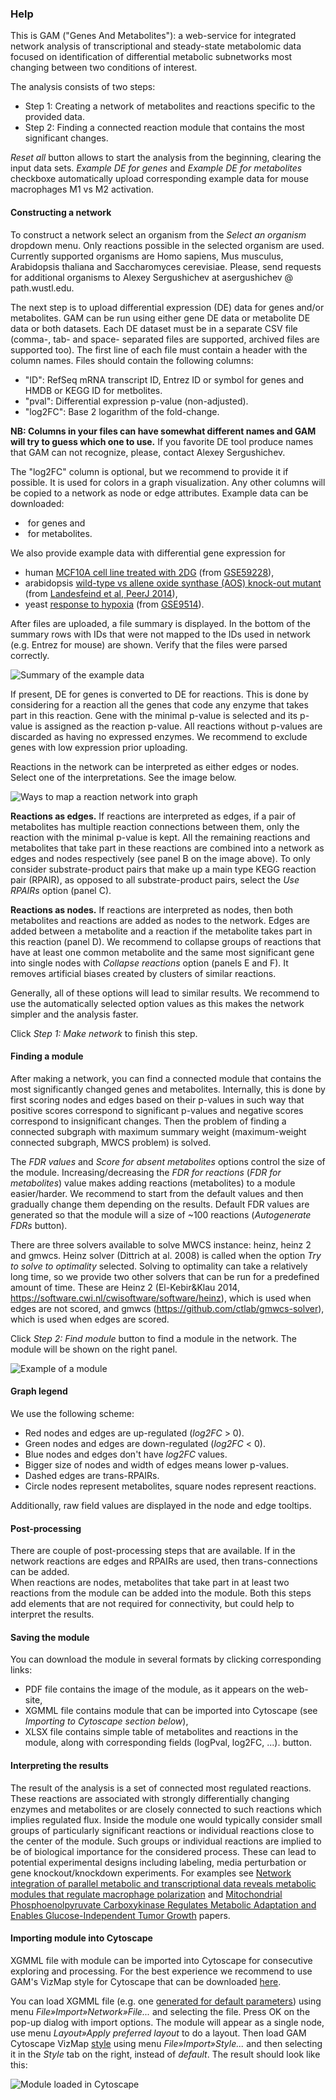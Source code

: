 ### Help

This is GAM ("Genes And Metabolites"): a web-service for integrated network analysis of
transcriptional and steady-state metabolomic data focused on identification of
differential metabolic subnetworks most changing between two conditions of
interest.

The analysis consists of two steps:

* Step 1: Creating a network of metabolites and reactions specific 
  to the provided data.
* Step 2: Finding a connected reaction module that contains the most significant changes.

*Reset all* button allows to start the analysis from the beginning, clearing the input data sets.
*Example DE for genes* and *Example DE for metabolites* checkboxe automatically upload
corresponding example data for mouse macrophages M1 vs M2 activation.

#### Constructing a network

To construct a network select an organism from the *Select an organism*
dropdown menu. Only reactions possible in the selected organism are used.
Currently supported organisms are Homo sapiens, Mus musculus, Arabidopsis thaliana 
and Saccharomyces cerevisiae. Please, 
send requests for additional organisms to Alexey Sergushichev at 
asergushichev @ path.wustl.edu.

The next step is to upload differential expression (DE) data
for genes and/or metabolites. GAM can be run using
either gene DE data or metabolite DE data or both datasets. Each DE dataset
must be in a separate CSV file (comma-, tab- and space- separated files are 
supported, archived files are supported too). The first line of each file must
contain a header with the column names. Files should contain the following columns:

* "ID": RefSeq mRNA transcript ID, Entrez ID or symbol for genes 
  and HMDB or KEGG ID for metbolites.
* "pval": Differential expression p-value (non-adjusted).
* "log2FC": Base 2 logarithm of the fold-change.

**NB: Columns in your files can have somewhat different names and GAM will try
to guess which one to use.** If you favorite DE tool produce names that GAM
can not recognize, please, contact Alexey Sergushichev.

The "log2FC" column is optional, but we recommend to provide it if possible.
It is used for colors in a graph visualization. Any other columns will be copied to
a network as node or edge attributes. Example data can be downloaded:

* <div id="geneDEExample" style="display: inline-block" class="shiny-html-output"></div> for genes and
* <div id="metDEExample" style="display: inline-block" class="shiny-html-output"></div> for metabolites.

We also provide example data with differential gene expression for 
* human [MCF10A cell line treated with 2DG](https://artyomovlab.wustl.edu/publications/supp_materials/GAM/MCF10A.Ctrl.vs.2DG.gene.de.tsv)
(from [GSE59228](http://www.ncbi.nlm.nih.gov/geo/query/acc.cgi?acc=GSE59228)),
* arabidopsis [wild-type vs allene oxide synthase (AOS) knock-out mutant](https://artyomovlab.wustl.edu/publications/supp_materials/GAM/ath.wt60min_vs_aos60min.gene.de.tsv) 
(from [Landesfeind et al, PeerJ 2014](https://peerj.com/articles/239/)),
* yeast [response to hypoxia](https://artyomovlab.wustl.edu/publications/supp_materials/GAM/yeast.normoxia_vs_hypoxia.tsv)
(from [GSE9514](http://www.ncbi.nlm.nih.gov/geo/query/acc.cgi?acc=GSE9514)).

After files are uploaded, a file summary is displayed. In the bottom of the summary rows 
with IDs that were not mapped to the IDs used in network (e.g. Entrez for mouse) are shown. Verify that the files
were parsed correctly.

![Summary of the example data](img/data_summary.png)

If present, DE for genes is converted to DE for reactions. This is done by 
considering for a reaction all the genes that code any
enzyme that takes part in this reaction. 
Gene with the minimal p-value is selected and its p-value is assigned as the
reaction p-value. All reactions without p-values are discarded as having no
expressed enzymes. We recommend to exclude genes with low expression prior
uploading.

Reactions in the network can be interpreted as either edges or nodes. Select
one of the interpretations. See the image below.

![Ways to map a reaction network into graph](img/mapping.png)

**Reactions as edges.** If reactions are interpreted as edges, if a pair of
metabolites has multiple reaction connections between them, only the reaction
with the minimal p-value is kept. All the remaining reactions and metabolites
that take part in these reactions are combined into a network as edges and
nodes respectively (see panel B on the image above). To only consider substrate-product pairs
that make up a main type KEGG reaction pair (RPAIR), as opposed to
all substrate-product pairs, select the *Use RPAIRs* option (panel C).

**Reactions as nodes.** If reactions are interpreted as nodes, then both
metabolites and reactions are added as nodes to the network. Edges are added
between a metabolite and a reaction if the metabolite takes part in this
reaction (panel D). We recommend to collapse groups of reactions that have at least one common
metabolite and the same most significant gene into single nodes with
*Collapse reactions* option (panels E and F). It removes artificial biases created by clusters
of similar reactions.


Generally, all of these options will lead to similar results. We recommend to
use the automatically selected option values as this makes the network simpler and the
analysis faster.

Click *Step 1: Make network* to finish this step.

#### Finding a module

After making a network, you can find a connected module that contains the most
significantly changed genes and metabolites. Internally, this is done by first
scoring nodes and edges based on their p-values in such way that positive scores
correspond to significant p-values and negative scores correspond to
insignificant changes. Then the problem of finding a connected subgraph with
maximum summary weight (maximum-weight connected subgraph, MWCS problem) is
solved.

The *FDR values* and *Score for absent metabolites* options control the size of the module. 
Increasing/decreasing the *FDR for reactions* (*FDR for metabolites*) value 
makes adding reactions (metabolites) to a module easier/harder.  We recommend
to start from the default values and then gradually change them depending on
the results. Default FDR values are generated so that the module will
a size of ~100 reactions (*Autogenerate FDRs* button).

There are three solvers available to solve MWCS instance: heinz, heinz 2 and gmwcs.
Heinz solver (Dittrich at al. 2008) is called when the option *Try to solve to optimality*
selected. Solving to optimality can take a relatively long time, so we provide two other 
solvers that can be run for a predefined amount of time. These are Heinz 2 
(El-Kebir&Klau 2014, https://software.cwi.nl/cwisoftware/software/heinz), which is used when edges are not scored, and gmwcs 
(https://github.com/ctlab/gmwcs-solver), which is used when edges are scored.


Click *Step 2: Find module* button to find a module in the network. The module will
be shown on the right panel.

![Example of a module](img/module.png)

#### Graph legend

We use the following scheme:

* Red nodes and edges are up-regulated (*log2FC* > 0).
* Green nodes and edges are down-regulated (*log2FC* < 0).
* Blue nodes and edges don't have *log2FC* values.
* Bigger size of nodes and width of edges means lower p-values.
* Dashed edges are trans-RPAIRs.
* Circle nodes represent metabolites, square nodes represent reactions.

Additionally, raw field values are displayed in the node and edge tooltips.

#### Post-processing

There are couple of post-processing steps that are available. If in the network
reactions are edges and RPAIRs are used, then trans-connections can be added.  
When reactions are nodes, metabolites that take part in at least two reactions
from the module can be added into the module. Both this steps add elements
that are not required for connectivity, but could help to interpret the results.

#### Saving the module

You can download the module in several formats by clicking corresponding links:
* PDF file contains the image of the module, as it appears on the web-site,
* XGMML file contains module that can be imported into Cytoscape (see *Importing to Cytoscape section below*),
* XLSX file contains simple table of metabolites and reactions in the module, along with corresponding fields (logPval, log2FC, ...).
button.

#### Interpreting the results

The result of the analysis is a set of connected most regulated reactions. These reactions
are associated with strongly differentially changing enzymes and metabolites or
are closely connected to such reactions which implies regulated flux.
Inside the module one would typically consider small groups of particularly 
significant reactions or individual reactions close
to the center of the module. Such groups or individual reactions are implied
to be of biological importance for the considered process. 
These can lead to potential experimental designs including labeling,
media perturbation or gene knockout/knockdown experiments. For examples
see [Network integration of parallel metabolic and transcriptional data reveals metabolic modules that regulate macrophage polarization](http://www.ncbi.nlm.nih.gov/pubmed/25786174)
and [Mitochondrial Phosphoenolpyruvate Carboxykinase Regulates Metabolic Adaptation and Enables Glucose-Independent Tumor Growth](http://www.ncbi.nlm.nih.gov/pubmed/26474064)
papers. 

#### Importing module into Cytoscape

XGMML file with module can be imported into Cytoscape for consecutive exploring
and processing. For the best experience we recommend to use GAM's
VizMap style for Cytoscape that can be downloaded 
<a id="downloadVizMapInHelp" class="shiny-download-link" href="" target="_blank">here</a>.

You can load XGMML file (e.g. one
[generated for default parameters](https://artyomovlab.wustl.edu/publications/supp_materials/GAM/module.mp.re.mf=1.258925e-01.rf=3.162278e-03.ams=-11.7.xgmml))
using menu *File»Import»Network»File...* and selecting the file. Press OK on the pop-up dialog with import options.
The module will appear as a single node, use menu *Layout»Apply preferred layout* to do a layout.
Then load GAM Cytoscape VizMap 
<a id="downloadVizMapInHelp" class="shiny-download-link" href="" target="_blank">style</a>
using menu *File»Import»Style...* and then selecting it in the *Style* tab on the right, instead of *default*.
The result should look like this:

![Module loaded in Cytoscape](img/cytoscape.png)


